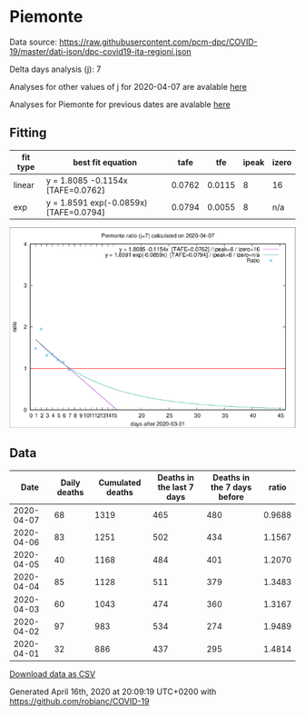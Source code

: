 # Piemonte

Data source: https://raw.githubusercontent.com/pcm-dpc/COVID-19/master/dati-json/dpc-covid19-ita-regioni.json

Delta days analysis (j): 7

Analyses for other values of j for 2020-04-07 are avalable [here](../2020-04-07/README.md)

Analyses for Piemonte for previous dates are avalable [here](../README.md)

## Fitting 
|fit type|best fit equation|tafe|tfe|ipeak|izero|
|-------|-----|--------|------|---|---|
|linear|y = 1.8085 -0.1154x  [TAFE=0.0762]|0.0762|0.0115|8|16|
|exp|y = 1.8591 exp(-0.0859x)  [TAFE=0.0794]|0.0794|0.0055|8|n/a|

![Plot](COVID-19_piemonte_j7_2020-04-07.png)

## Data
|Date|Daily deaths|Cumulated deaths|Deaths in the last 7 days|Deaths in the 7 days before|ratio|
|----|----------|-----------|-------|--------------------|-----|
|2020-04-07|68|1319|465|480|0.9688|
|2020-04-06|83|1251|502|434|1.1567|
|2020-04-05|40|1168|484|401|1.2070|
|2020-04-04|85|1128|511|379|1.3483|
|2020-04-03|60|1043|474|360|1.3167|
|2020-04-02|97|983|534|274|1.9489|
|2020-04-01|32|886|437|295|1.4814|

[Download data as CSV](COVID-19_piemonte_j7_2020-04-07.csv)

Generated April 16th, 2020 at 20:09:19 UTC+0200 with https://github.com/robianc/COVID-19

